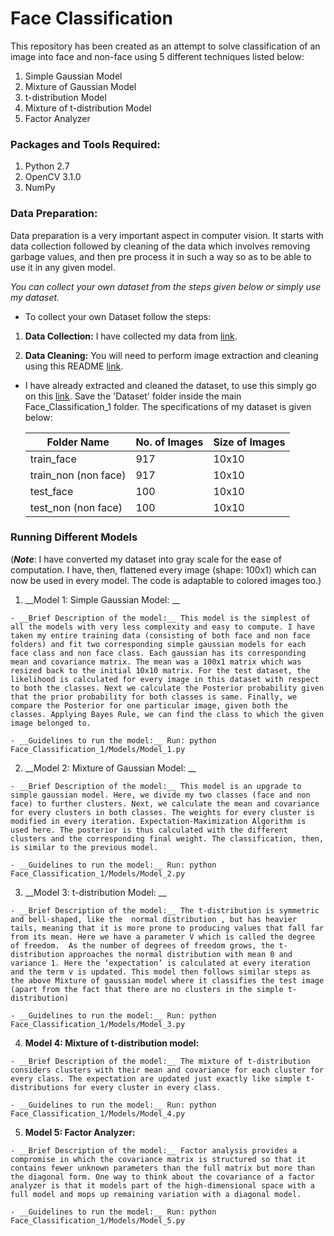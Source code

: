 # Face Classification

This repository has been created as an attempt to solve classification of an image into face and non-face using 5 different techniques listed below:

1. Simple Gaussian Model
2. Mixture of Gaussian Model
3. t-distribution Model
4. Mixture of t-distribution Model
5. Factor Analyzer

### Packages and Tools Required:

1. Python 2.7
2. OpenCV 3.1.0
3. NumPy

### Data Preparation:

Data preparation is a very important aspect in computer vision. It starts with data collection followed by cleaning of the data which involves removing garbage values, and then pre process it in such a way so as to be able to use it in any given model.

_You can collect your own dataset from the steps given below or simply use my dataset._

- To collect your own Dataset follow the steps:

 1. __Data Collection:__ I have collected my data from [link](http://vis-www.cs.umass.edu/fddb/).

 2. __Data Cleaning:__ You will need to perform image extraction and cleaning using this README [link](http://vis-www.cs.umass.edu/fddb/README.txt).

- I have already extracted and cleaned the dataset, to use this simply go on this [link](https://drive.google.com/drive/folders/1kn5LzlMARWc0HYY1upxdKZ2ayj_fZ2GI?usp=sharing). Save the 'Dataset' folder inside the main Face_Classification_1 folder. The specifications of my dataset is given below:


  | Folder Name | No. of Images |  Size of Images |
  | ------------| --------------| ----------------|
  |train_face   |     917       | 10x10           |
  | train_non (non face)  | 917 | 10x10|
  |test_face| 100 | 10x10|
  |test_non (non face)| 100| 10x10|


### Running Different Models

  (___Note___: I have converted my dataset into gray scale for the ease of computation. I have, then, flattened every image (shape: 100x1) which can now be used in every model. The code is adaptable to colored images too.)

  1. __Model 1: Simple Gaussian Model: __

    - __Brief Description of the model:__ This model is the simplest of all the models with very less complexity and easy to compute. I have taken my entire training data (consisting of both face and non face folders) and fit two corresponding simple gaussian models for each face class and non face class. Each gaussian has its corresponding mean and covariance matrix. The mean was a 100x1 matrix which was resized back to the initial 10x10 matrix. For the test dataset, the likelihood is calculated for every image in this dataset with respect to both the classes. Next we calculate the Posterior probability given that the prior probability for both classes is same. Finally, we compare the Posterior for one particular image, given both the classes. Applying Bayes Rule, we can find the class to which the given image belonged to.

    - __Guidelines to run the model:__ Run: python Face_Classification_1/Models/Model_1.py

  2. __Model 2: Mixture of Gaussian Model: __

    - __Brief Description of the model:__ This model is an upgrade to simple gaussian model. Here, we divide my two classes (face and non face) to further clusters. Next, we calculate the mean and covariance for every clusters in both classes. The weights for every cluster is modified in every iteration. Expectation-Maximization Algorithm is used here. The posterior is thus calculated with the different clusters and the corresponding final weight. The classification, then, is similar to the previous model.

    - __Guidelines to run the model:__ Run: python Face_Classification_1/Models/Model_2.py

  3. __Model 3: t-distribution Model: __  

    - __Brief Description of the model:__ The ​t-distribution is symmetric and bell-shaped, like the ​ normal distribution​ , but has heavier tails, meaning that it is more prone to producing values that fall far from its mean. Here we have a parameter V which is called the degree of freedom. ​ As the number of degrees of freedom grows, the​ t-distribution approaches the normal distribution with mean 0 and variance 1. ​Here the ‘expectation’ is calculated at every iteration and the term v is updated. This model then follows similar steps as the above Mixture of gaussian model where it classifies the test image (apart from the fact that there are no clusters in the simple t-distribution)

    - __Guidelines to run the model:__ Run: python  Face_Classification_1/Models/Model_3.py

  4. __Model 4: Mixture of t-distribution model:__

    - __Brief Description of the model:__ The mixture of t-distribution considers clusters with their mean and covariance for each cluster for every class. The expectation are updated just exactly like simple t-distributions for every cluster in every class.

    - __Guidelines to run the model:__ Run: python Face_Classification_1/Models/Model_4.py

  5. __Model 5: Factor Analyzer:__

    - __Brief Description of the model:__ Factor analysis provides a compromise in which the covariance matrix is structured so that it contains fewer unknown parameters than the full matrix but more than the diagonal form. One way to think about the covariance of a factor analyzer is that it models part of the high-dimensional space with a full model and mops up remaining variation with a diagonal model.

    - __Guidelines to run the model:__ Run: python Face_Classification_1/Models/Model_5.py
